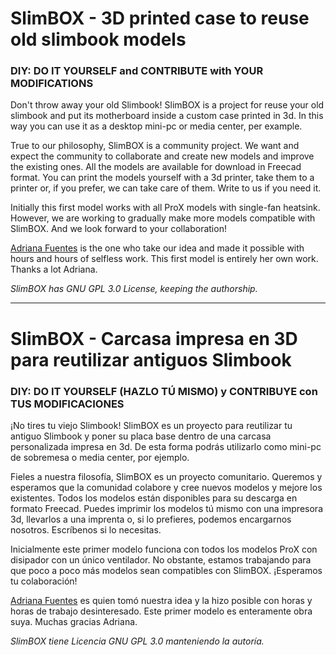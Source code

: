# SlimBOX - 3D printed case to reuse old slimbook models
### DIY: DO IT YOURSELF and CONTRIBUTE with YOUR MODIFICATIONS

Don't throw away your old Slimbook! SlimBOX is a project for reuse your old slimbook and put its motherboard inside a custom case printed in 3d. In this way you can use it as a desktop mini-pc or media center, per example.

True to our philosophy, SlimBOX is a community project. We want and expect the community to collaborate and create new models and improve the existing ones. All the models are available for download in Freecad format. You can print the models yourself with a 3d printer, take them to a printer or, if you prefer, we can take care of them. Write to us if you need it.

Initially this first model works with all ProX models with single-fan heatsink. However, we are working to gradually make more models compatible with SlimBOX. And we look forward to your collaboration!

[Adriana Fuentes](https://www.linkedin.com/in/adriana-fuentes-garc%C3%ADa-92756b68/) is the one who take our idea and made it possible with hours and hours of selfless work. This first model is entirely her own work. Thanks a lot Adriana.

*SlimBOX has GNU GPL 3.0 License, keeping the authorship.*

---------------------------------------------------
# SlimBOX - Carcasa impresa en 3D para reutilizar antiguos Slimbook
### DIY: DO IT YOURSELF (HAZLO TÚ MISMO) y CONTRIBUYE con TUS MODIFICACIONES

¡No tires tu viejo Slimbook! SlimBOX es un proyecto para reutilizar tu antiguo Slimbook y poner su placa base dentro de una carcasa personalizada impresa en 3d. De esta forma podrás utilizarlo como mini-pc de sobremesa o media center, por ejemplo.

Fieles a nuestra filosofía, SlimBOX es un proyecto comunitario. Queremos y esperamos que la comunidad colabore y cree nuevos modelos y mejore los existentes. Todos los modelos están disponibles para su descarga en formato Freecad. Puedes imprimir los modelos tú mismo con una impresora 3d, llevarlos a una imprenta o, si lo prefieres, podemos encargarnos nosotros. Escríbenos si lo necesitas.

Inicialmente este primer modelo funciona con todos los modelos ProX con disipador con un único ventilador. No obstante, estamos trabajando para que poco a poco más modelos sean compatibles con SlimBOX. ¡Esperamos tu colaboración!

[Adriana Fuentes](https://www.linkedin.com/in/adriana-fuentes-garc%C3%ADa-92756b68/) es quien tomó nuestra idea y la hizo posible con horas y horas de trabajo desinteresado. Este primer modelo es enteramente obra suya. Muchas gracias Adriana.

*SlimBOX tiene Licencia GNU GPL 3.0 manteniendo la autoría.*
